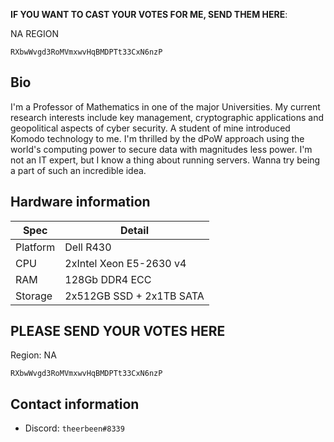 **IF YOU WANT TO CAST YOUR VOTES FOR ME, SEND THEM HERE**: 

NA REGION
```
RXbwWvgd3RoMVmxwvHqBMDPTt33CxN6nzP
```

## Bio ##
I'm a Professor of Mathematics in one of the major Universities. My current research interests include key management, cryptographic applications and geopolitical aspects of cyber security.  A student of mine introduced Komodo technology to me.  I'm thrilled by the dPoW approach using the world's computing power to secure data with magnitudes less power.  I'm not an IT expert, but I know a thing about running servers.  Wanna try being a part of such an incredible idea.

## Hardware information ##
| Spec     | Detail              |
|----------|---------------------|
| Platform | Dell R430 |
| CPU      | 2xIntel Xeon E5-2630 v4 |
| RAM      | 128Gb DDR4 ECC |
| Storage  | 2x512GB SSD + 2x1TB SATA |
    
## PLEASE SEND YOUR VOTES HERE ##
Region: NA
```
RXbwWvgd3RoMVmxwvHqBMDPTt33CxN6nzP
```

## Contact information ##
 - Discord: ```theerbeen#8339```
